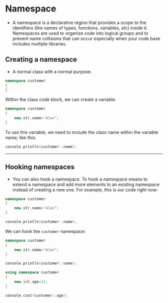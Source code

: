 # Namespace

- A namespace is a declarative region that provides a scope to the identifiers (the names of types, functions, variables, etc) inside it. Namespaces are used to organize code into logical groups and to prevent name collisions that can occur especially when your code base includes multiple libraries.

## Creating a namespace

- A normal class with a normal purpose.

```cpp
namespace customer
{
}
```

Within the class code block, we can create a variable.

```cpp
namespace customer
{
	new.str,name="Alex";
}
```

To use this variable, we need to include the class name within the variable name; like this:

```cpp
console.println(customer::name);
```

---------------------------------------------------------------------------------------------------------

## Hooking namespaces
- You can also hook a namespace. To hook a namespace means to extend a namespace and add more elements to an existing namespace instead of creating a new one. For example, this is our code right now:

```cpp
namespace customer
{
	new.str,name="Alex";
}

console.println(customer::name);

```

We can hook the `customer` namespace:

```cpp
namespace customer
{
	new.str,name="Alex";
}

console.println(customer::name);

using namespace customer
{
	new.int,age=12;
}

console.cout(customer::age);
```